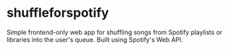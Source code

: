 # shuffleforspotify
Simple frontend-only web app for shuffling songs from Spotify playlists or libraries into the user's queue. Built using Spotify's Web API.
